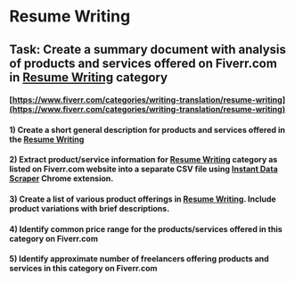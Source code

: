 # Resume Writing
## Task: Create a summary document with analysis of products and services offered on Fiverr.com in [Resume Writing](https://www.fiverr.com/categories/writing-translation/resume-writing) category
#### [https://www.fiverr.com/categories/writing-translation/resume-writing](https://www.fiverr.com/categories/writing-translation/resume-writing)
#### 1) Create a short general description for products and services offered in the [Resume Writing](https://www.fiverr.com/categories/writing-translation/resume-writing)
#### 2) Extract product/service information for [Resume Writing](https://www.fiverr.com/categories/writing-translation/resume-writing) category as listed on Fiverr.com website into a separate CSV file using [Instant Data Scraper](https://chrome.google.com/webstore/detail/instant-data-scraper/ofaokhiedipichpaobibbnahnkdoiiah) Chrome extension.
#### 3) Create a list of various product offerings in [Resume Writing](https://www.fiverr.com/categories/writing-translation/resume-writing). Include product variations with brief descriptions.
#### 4) Identify common price range for the products/services offered in this category on Fiverr.com
#### 5) Identify approximate number of freelancers offering products and services in this category on Fiverr.com
